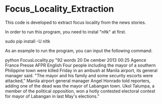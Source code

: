 # Focus_Locality_Extraction

This code is developed to extract focus locality from the news stories. 

In order to run this program, you need to instal "nltk" at first. 

sudo pip install -U nltk

As an example to run the program, you can input the following command: 

python FocusLocality.py "92 words 20 De
cember 2013 00:25 Agence France Presse AFPR English Four people including the mayor of a southern Philippine town were killed Friday in an ambush at Manila airport, its general manager said. "The mayor and his family and some security escorts were attacked," Manila airport general manager Angel Honrado told reporters, adding one of the dead was the mayor of Labangan town. Ukol Talumpa, a member of the political opposition, won a hotly contested electoral contest for mayor of Labangan in last May's elections."

